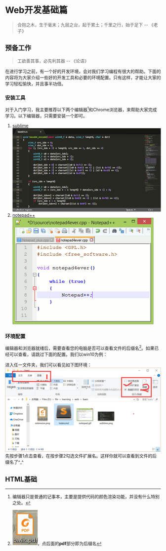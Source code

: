 # Web开发基础篇
> 合抱之木，生于毫末；九层之台，起于累土；千里之行，始于足下 -- 《老子》

## 预备工作
> 工欲善其事，必先利其器 -- 《论语》

在进行学习之前，有一个好的开发环境，会对我们学习编程有很大的帮助。下面的内容将为大家介绍一些好的开发工具和必要的环境配置。只有这样，才能让大家的学习轻松愉快，并且事半功倍。

### 安装工具
对于入门学习，我主要推荐以下两个编辑器[^1]和Chrome浏览器，来帮助大家完成学习。以下编辑器，只需要安装一个即可。

1. [sublime](http://www.sublimetext.com/)  
   ![sublime](./sublime.png)
2. [notepad++](https://notepad-plus-plus.org/)  
   ![notepad++](./notepad.gif)

### 环境配置
编辑器和浏览器就绪后，需要查看您的电脑是否可以查看文件的后缀名[^2]。如果已经可以查看，请跳过下面的配置。我们以win10为例：

进入任一文件夹，我们可以看见如下图环境：
![set extension](./set_extension.png)
先按步骤1点击查看，在按步骤2勾选文件扩展名。这样你就可以查看到文件的后缀名了^_^

## HTML基础




[^1]: 编辑器只是普通的记事本，主要是提供代码的颜色渲染功能，并没有什么特别之处。
[^2]: ![extension](./extension.png)，点后面的**pdf**部分即为后缀名






